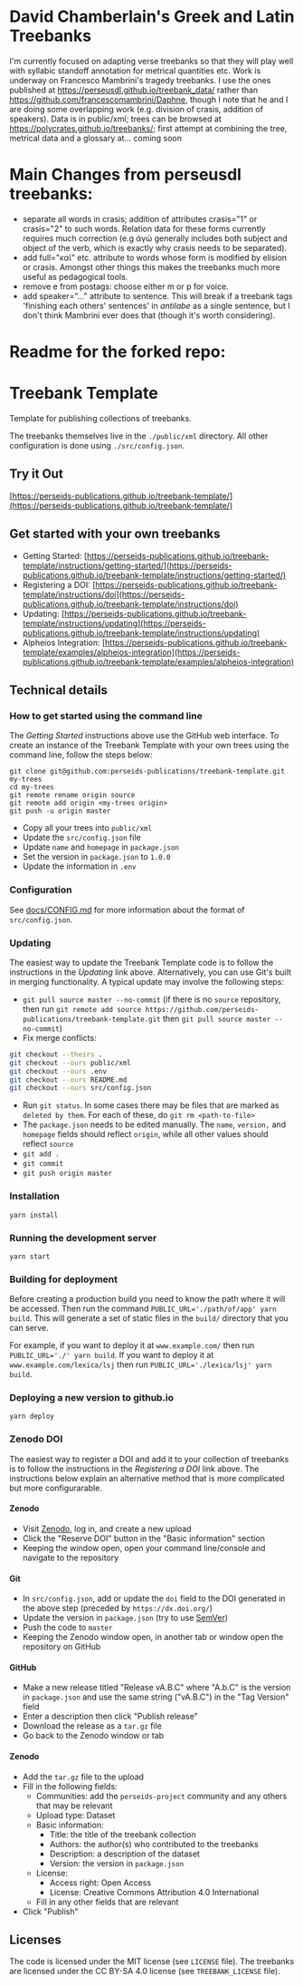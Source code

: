 # David Chamberlain's Greek and Latin Treebanks
I'm currently focused on adapting verse treebanks so that they will play well with syllabic standoff annotation for metrical quantities etc. Work is underway on Francesco Mambrini's tragedy treebanks. I use the ones published at https://perseusdl.github.io/treebank_data/ rather than https://github.com/francescomambrini/Daphne, though I note that he and I are doing some overlapping work (e.g. division of crasis, addition of speakers). Data is in public/xml; trees can be browsed at https://polycrates.github.io/treebanks/; first attempt at combining the tree, metrical data and a glossary at... coming soon

# Main Changes from perseusdl treebanks:
- separate all words in crasis; addition of attributes crasis="1" or crasis="2" to such words. Relation data for these forms currently requires much correction (e.g ἁγώ generally includes both subject and object of the verb, which is exactly why crasis needs to be separated).
- add full="καὶ" etc. attribute to words whose form is modified by elision or crasis. Amongst other things this makes the treebanks much more useful as pedagogical tools.
- remove e from postags: choose either m or p for voice.
- add speaker="..." attribute to sentence. This will break if a treebank tags 'finishing each others' sentences' in *antilabe* as a single sentence, but I don't think Mambrini ever does that (though it's worth considering).


# Readme for the forked repo:
#
# Treebank Template

Template for publishing collections of treebanks.

The treebanks themselves live in the `./public/xml` directory.
All other configuration is done using `./src/config.json`.

## Try it Out

[https://perseids-publications.github.io/treebank-template/](https://perseids-publications.github.io/treebank-template/)

## Get started with your own treebanks

* Getting Started: [https://perseids-publications.github.io/treebank-template/instructions/getting-started/](https://perseids-publications.github.io/treebank-template/instructions/getting-started/)
* Registering a DOI: [https://perseids-publications.github.io/treebank-template/instructions/doi](https://perseids-publications.github.io/treebank-template/instructions/doi)
* Updating: [https://perseids-publications.github.io/treebank-template/instructions/updating](https://perseids-publications.github.io/treebank-template/instructions/updating)
* Alpheios Integration: [https://perseids-publications.github.io/treebank-template/examples/alpheios-integration](https://perseids-publications.github.io/treebank-template/examples/alpheios-integration)

## Technical details

### How to get started using the command line

The *Getting Started* instructions above use the GitHub web interface.
To create an instance of the Treebank Template with your own trees using the command line,
follow the steps below:

```
git clone git@github.com:perseids-publications/treebank-template.git my-trees
cd my-trees
git remote rename origin source
git remote add origin <my-trees origin>
git push -u origin master
```

* Copy all your trees into `public/xml`
* Update the `src/config.json` file
* Update `name` and `homepage` in `package.json`
* Set the version in `package.json` to `1.0.0`
* Update the information in `.env`

### Configuration

See [docs/CONFIG.md](docs/CONFIG.md) for more information about the format of `src/config.json`.

### Updating

The easiest way to update the Treebank Template code is to follow the instructions
in the *Updating* link above.
Alternatively, you can use Git's built in merging functionality.
A typical update may involve the following steps:

* `git pull source master --no-commit` (if there is no `source` repository, then run
  `git remote add source https://github.com/perseids-publications/treebank-template.git`
  then `git pull source master --no-commit`)
* Fix merge conflicts:
```bash
git checkout --theirs .
git checkout --ours public/xml
git checkout --ours .env
git checkout --ours README.md
git checkout --ours src/config.json
```
* Run `git status`. In some cases there may be files that are marked as `deleted by them`.
  For each of these, do `git rm <path-to-file>`
* The `package.json` needs to be edited manually. The `name`, `version,` and `homepage` fields should reflect
  `origin`, while all other values should reflect `source`
* `git add .`
* `git commit`
* `git push origin master`

### Installation

`yarn install`

### Running the development server

`yarn start`

### Building for deployment

Before creating a production build you need to know the path where it will be accessed.
Then run the command `PUBLIC_URL='./path/of/app' yarn build`.
This will generate a set of static files in the `build/` directory that you can serve.

For example, if you want to deploy it at `www.example.com/` then run `PUBLIC_URL='./' yarn build`.
If you want to deploy it at `www.example.com/lexica/lsj` then run
`PUBLIC_URL='./lexica/lsj' yarn build`.

### Deploying a new version to github.io

`yarn deploy`

### Zenodo DOI

The easiest way to register a DOI and add it to your collection of treebanks is to follow
the instructions in the *Registering a DOI* link above.
The instructions below explain an alternative method that is more complicated but more configurarable.

#### Zenodo

* Visit [Zenodo](https://zenodo.org/deposit/new), log in, and create a new upload
* Click the "Reserve DOI" button in the "Basic information" section
* Keeping the window open, open your command line/console and navigate to the repository

#### Git

* In `src/config.json`, add or update the `doi` field to the DOI generated in the above step (preceded by `https://dx.doi.org/`)
* Update the version in `package.json` (try to use [SemVer](https://semver.org/))
* Push the code to `master`
* Keeping the Zenodo window open, in another tab or window open the repository on GitHub

#### GitHub

* Make a new release titled "Release vA.B.C" where "A.b.C" is the version in `package.json` and use the same string ("vA.B.C") in the "Tag Version" field
* Enter a description then click "Publish release"
* Download the release as a `tar.gz` file
* Go back to the Zenodo window or tab

#### Zenodo

* Add the `tar.gz` file to the upload
* Fill in the following fields:
  * Communities: add the `perseids-project` community and any others that may be relevant
  * Upload type: Dataset
  * Basic information:
    * Title: the title of the treebank collection
    * Authors: the author(s) who contributed to the treebanks
    * Description: a description of the dataset
    * Version: the version in `package.json`
  * License:
    * Access right: Open Access
    * License: Creative Commons Attribution 4.0 International
  * Fill in any other fields that are relevant
* Click "Publish"

## Licenses

The code is licensed under the MIT license (see `LICENSE` file).
The treebanks are licensed under the CC BY-SA 4.0 license (see `TREEBANK_LICENSE` file).
